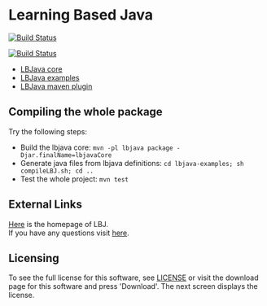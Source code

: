 # Learning Based Java 

[![Build Status](https://semaphoreci.com/api/v1/projects/02a1d3da-4dc5-41c0-963c-b5605e4abc67/605145/badge.svg)](https://semaphoreci.com/danyaljj/lbjava)

[![Build Status](https://travis-ci.com/IllinoisCogComp/lbjava.svg?token=Mq5qBcoy2RUfPTEqyxUb)](https://travis-ci.com/IllinoisCogComp/lbjava)

- [LBJava core](lbjava/README.md) 
- [LBJava examples](lbjava-examples/README.md) 
- [LBJava maven plugin](lbjava-mvn-plugin/README.md)

## Compiling the whole package 
Try the following steps: 
 - Build the lbjava core: `mvn -pl lbjava package -Djar.finalName=lbjavaCore`
 - Generate java files from lbjava definitions: `cd lbjava-examples; sh compileLBJ.sh; cd ..`
 - Test the whole project: `mvn test`
 
## External Links 
[Here](http://cogcomp.cs.illinois.edu/page/software_view/LBJ) is the homepage of LBJ.  
If you have any questions visit [here](http://cogcomp.cs.illinois.edu/).  


## Licensing
To see the full license for this software, see [LICENSE](LICENSE) or visit the download 
page for this software and press 'Download'. The next screen displays the license. 

